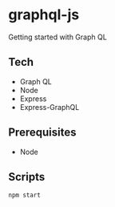 # graphql-js
Getting started with Graph QL

## Tech
- Graph QL
- Node
- Express
- Express-GraphQL

## Prerequisites
- Node

## Scripts

```
npm start
```